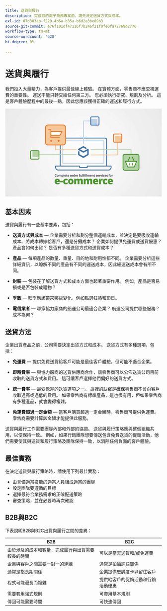 ```yaml
---
title: 送貨與履行
description: 完成您的電子商務專案前，請先決定送貨方式與成本。
exl-id: 07d303ab-f229-4b6a-b35a-b6d2a3be89b3
source-git-commit: e76f101df47116f7b246f21f0fe0fa72769d2776
workflow-type: tm+mt
source-wordcount: '628'
ht-degree: 0%

---
```


# 送貨與履行

我們投入大量精力，為客戶提供最佳線上體驗。 在實體方面，零售商不應忽視運費的重要性。 運送不能只轉交給任何第三方。 您必須執行研究、規劃及分析。 這是客戶體驗歷程中的最後一點，因此您應該獲得正確的運送和履行方式。

![送貨與履行圖表](../../assets/playbooks/shipping-fulfillment.png)

## 基本因素

送貨與履行有一些基本要素，包括：

- **送貨方式與成本** — 企業需要分析和劃分整個運輸成本，並決定是要吸收運輸成本、將成本轉嫁給客戶，還是分攤成本？ 企業如何提供免運費或送貨優惠？ 產品會如何出貨？ 是否有多種送貨方式和送貨成本？

- **產品** — 每項產品的數量、重量、目的地和耐用性都不同。 企業需要分析這些詳細資訊，以瞭解不同的產品有不同的運送成本，因此總運送成本會有所不同。

- **封裝** — 包裝在了解送貨方式和成本方面也起著重要作用。 例如，產品是否易損或是否包裝成禮物？

- **季數** — 旺季應該帶來哪些變化，例如點選狂熱和節日。

- **電信業者** — 哪家協力廠商的船運公司最適合企業？ 航運公司提供哪些服務？ 成本為何？

## 送貨方法

企業出貨產品之前，公司需要決定出貨方式和成本。 送貨方式有多種選項，包括：

- **免運費** — 提供免費送貨給客戶可能是最佳客戶體驗，但可能不適合企業。

- **即時費率** — 與協力廠商的送貨供應商合作，讓零售商可以公佈送貨公司目前收取的送貨方式和費用。 這可讓客戶選擇他們偏好的送貨方式。

- **統一費率** — 最受歡迎的送貨選項之一。 這裡的訣竅是確保零售商不會向客戶收取過高或過低的費用。 如果零售商有標準產品，這也很有用，但如果零售商有多種產品，就會變得複雜。

- **免運費超過一定金額** — 當客戶購買超過一定金額時，零售商可提供免運費。 零售商需要計算該金額才能提供此服務。

送貨與履行工作需要團隊內部和外部的協調。 送貨與履行策略應與整個組織共用，以便保持一致。 例如，如果行銷團隊想要傳送包含免費送貨的促銷活動，他們需要使其與送貨和履行策略及團隊保持一致，以消除任何負面的客戶體驗。

## 最佳實務

在決定送貨與履行策略時，請使用下列最佳實務：

- 由具備適當技能的適當人員組成適當的團隊
- 設定團隊要遵循的目標
- 選擇最符合業務需求的正確配送策略
- 審查策略，並在必要時再次確認

## B2B與B2C

下表說明B2B與B2C出貨與履行之間的差異：

| B2B | B2C |
|----------------------------------------------------------------------------------------------|------------------------------------------------------|
| 由於涉及的成本和數量，完成履行與出貨需要較長的時間 | 可以是當天送貨和/或免運費 |
| 企業與客戶之間需要一對一的連線 | 通常是拍攝詞語關係 |
| 通常是指長期關係 | 企業提供忠誠度卡以留住客戶 |
| 程式可能漫長而複雜 | 提供給客戶的促銷活動和行銷活動優惠 |
| 需要套用強式規則 | 可套用基本規則 |
| 傳回可能需要時間 | 可快速傳回 |
